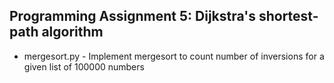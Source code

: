 Programming Assignment 5: Dijkstra's shortest-path algorithm
------------------------------------------------------------

* mergesort.py - Implement mergesort to count number of inversions for a given list of 100000 numbers

